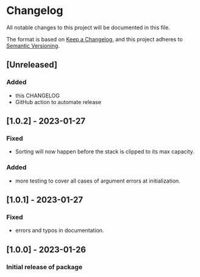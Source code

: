 # Changelog

All notable changes to this project will be documented in this file.

The format is based on [Keep a Changelog](https://keepachangelog.com/en/1.0.0/),
and this project adheres to [Semantic Versioning](https://semver.org/spec/v2.0.0.html).

## [Unreleased]

### Added

- this CHANGELOG
- GitHub action to automate release

## [1.0.2] - 2023-01-27

### Fixed

- Sorting will now happen before the stack is clipped to its max capacity.

### Added

- more testing to cover all cases of argument errors at initialization.

## [1.0.1] - 2023-01-27

### Fixed

- errors and typos in documentation.

## [1.0.0] - 2023-01-26

### Initial release of package
